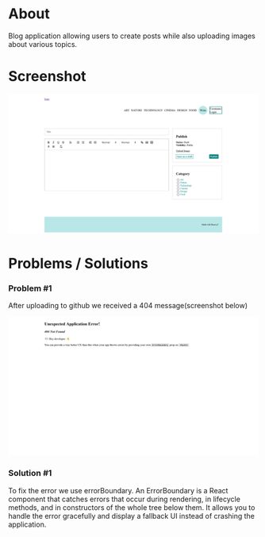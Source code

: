 # About
Blog application allowing users to create posts while also uploading images about various topics. 

# Screenshot
<img src="screenshot.png" />

# Problems / Solutions
<h3>Problem #1</h3>
<p>After uploading to github we received a 404 message(screenshot below)</p>
<img src="screenshot-error.png" />
<h3>Solution #1</h3>
<p>To fix the error we use errorBoundary. An ErrorBoundary is a React component that catches errors that occur during rendering, in lifecycle methods, and in constructors of the whole tree below them. It allows you to handle the error gracefully and display a fallback UI instead of crashing the application. </p>
